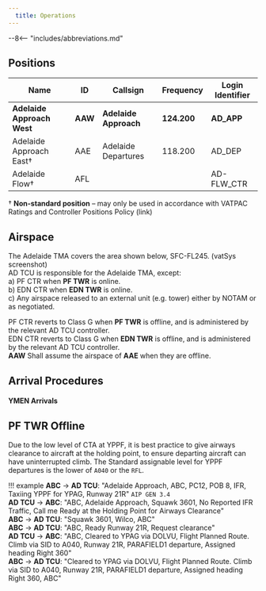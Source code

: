 ```yaml
---
  title: Operations
---
```


--8<-- "includes/abbreviations.md"

## Positions

| Name               | ID      | Callsign       | Frequency        | Login Identifier              |
| ------------------ | --------------| -------------- | ---------------- | --------------------------------------|
| **Adelaide Approach West**    |**AAW**| **Adelaide Approach**   | **124.200**         | **AD_APP**                                   |
| Adelaide Approach East†    |AAE| Adelaide Departures  | 118.200         | AD_DEP          |
| Adelaide Flow†        |AFL|                |          | AD-FLW_CTR                               |

† **Non-standard position** – may only be used in accordance with VATPAC Ratings and Controller Positions Policy (link)

## Airspace
The Adelaide TMA covers the area shown below, SFC-FL245. (vatSys screenshot)   
AD TCU is responsible for the Adelaide TMA, except:    
a) PF CTR when **PF TWR** is online.  
b) EDN CTR when **EDN TWR** is online.  
c) Any airspace released to an external unit (e.g. tower) either by NOTAM or as negotiated.

PF CTR reverts to Class G when **PF TWR** is offline, and is administered by the relevant AD TCU controller.    
EDN CTR reverts to Class G when **EDN TWR** is offline, and is administered by the relevant AD TCU controller.  
**AAW** Shall assume the airspace of **AAE** when they are offline.

## Arrival Procedures
#### YMEN Arrivals

## PF TWR Offline
Due to the low level of CTA at YPPF, it is best practice to give airways clearance to aircraft at the holding point, to ensure departing aircraft can have uninterrupted climb. The Standard assignable level for YPPF departures is the lower of `A040` or the `RFL`.

!!! example
    **ABC** -> **AD TCU**: "Adelaide Approach, ABC, PC12, POB 8, IFR, Taxiing YPPF for YPAG, Runway 21R" `AIP GEN 3.4`  
    **AD TCU** -> **ABC**: "ABC, Adelaide Approach, Squawk 3601, No Reported IFR Traffic, Call me Ready at the Holding Point for Airways Clearance"  
    **ABC** -> **AD TCU**: "Squawk 3601, Wilco, ABC"  
    **ABC** -> **AD TCU**: "ABC, Ready Runway 21R, Request clearance"  
    **AD TCU** -> **ABC**: "ABC, Cleared to YPAG via DOLVU, Flight Planned Route. Climb via SID to A040, Runway 21R, PARAFIELD1 departure, Assigned heading Right 360"  
    **ABC** -> **AD TCU**: "Cleared to YPAG via DOLVU, Flight Planned Route. Climb via SID to A040, Runway 21R, PARAFIELD1 departure, Assigned heading Right 360, ABC" 

